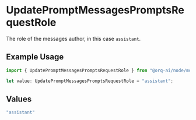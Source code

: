 # UpdatePromptMessagesPromptsRequestRole

The role of the messages author, in this case `assistant`.

## Example Usage

```typescript
import { UpdatePromptMessagesPromptsRequestRole } from "@orq-ai/node/models/operations";

let value: UpdatePromptMessagesPromptsRequestRole = "assistant";
```

## Values

```typescript
"assistant"
```